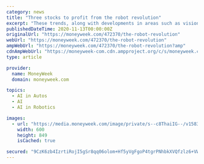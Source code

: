 ```yaml
---
category: news
title: "Three stocks to profit from the robot revolution"
excerpt: "These trends, along with developments in areas such as vision systems and artificial intelligence ... of vision and sensor systems. Teams at Waymo, the self-driving car division of Alphabet ..."
publishedDateTime: 2020-11-13T00:00:00Z
originalUrl: "https://moneyweek.com/472370/the-robot-revolution"
webUrl: "https://moneyweek.com/472370/the-robot-revolution"
ampWebUrl: "https://moneyweek.com/472370/the-robot-revolution?amp"
cdnAmpWebUrl: "https://moneyweek-com.cdn.ampproject.org/c/s/moneyweek.com/472370/the-robot-revolution?amp"
type: article

provider:
  name: MoneyWeek
  domain: moneyweek.com

topics:
  - AI in Autos
  - AI
  - AI in Robotics

images:
  - url: "https://media.moneyweek.com/image/private/s--c8ThaiIG--/v1583342977/covers-etc/989-Cover.jpg"
    width: 600
    height: 849
    isCached: true

secured: "9CzK6zb4IzrtiRojI5gSr8qq06olom+Hf5yVgFgoP4tgrPNhbkXVQfzlz6+VW82UzBYyfzWhVSMbieWwYgkwq1degfCZoTG63zOvDVUKR7z58zpYPmp+L7kSX7kdZkT4VKQONpDEIQRrWmsaNDJOS9eDufLFmAhQZrv8q1kLVOyqm00Yd0lEKuwfuQLA/ZpUJrma8vvLlzfaI9WSGXl5b6GCWTSvlBuQz3Pq82JEzQqGRTCmyQeMp7rgT0T9DbgndJPM6UY0pP/iGSM2hUNB3rupEUKCd7lXwowlLwlKUppgC4ja3yWBP0xa0Bvs6EmN2JoqDkjjfZsWlBihtNd0qCGCjyLVVXlDDhBGOXMWuLw=;It19xiT758KtHtlgf0kNPA=="
---
```


